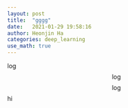 ```yaml
---
layout: post
title:  "gggg"
date:   2021-01-29 19:58:16
author: Heonjin Ha
categories: deep_learning
use_math: true
---
```


$\log$
$$\log$$
$$\log$$hi